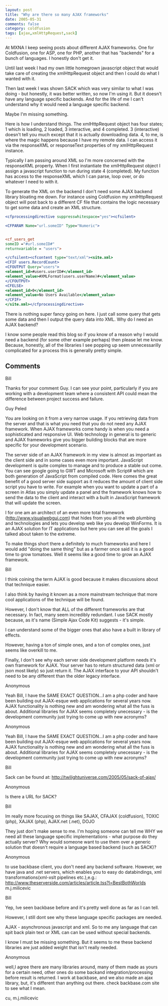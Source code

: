 ```yaml
---
layout: post
title: "Why are there so many AJAX frameworks"
date: 2005-05-31
comments: false
category: coldfusion
tags: [ajax,xmlHttpRequest,sack]
---
```

At MXNA I keep seeing posts about different AJAX frameworks. One for
Coldfusion, one for ASP, one for PHP, another that has "backends" for a bunch
of languages. I honestly don't get it.

Until last week I had my own little homegrown javascript object that would
take care of creating the xmlHttpRequest object and then I could do what I
wanted with it.

Then last week I was shown SACK which was very similar to what I was doing -
but honestly, it was better written, so now I'm using it. But it doesn't have
any language specific backends. And for the life of me I can't understand why
it would need a language specific backend.

Maybe I'm missing something.

Here is how I understand things. The xmlHttpRequest object has four states; 1
which is loading, 2 loaded, 3 interactive, and 4 completed. 3 (interactive)
doesn't tell you much except that it is actually downloading data. 4, to me,
is where the magic happens because I have my remote data. I can access it via
the responseXML or responseText properties of my xmlHttpRequest instance.

Typically I am passing around XML so I'm more concerned with the responseXML
property. When I first instantiate the xmlHttpRequest object I assign a
javascript function to run during state 4 (completed). My function has access
to the responseXML which I can parse, loop over, or do whatever I need to with
it.

To generate the XML on the backend I don't need some AJAX backend library
bloating me down. For instance using Coldfusion my xmlHttpRequest object will
post back to a different CF file that contains the logic necessary to get some
data and create an XML structure.


```cfc
<cfprocessingdirective suppresswhitespace="yes"><cfsilent>

<CFPARAM Name="url.someID" Type="Numeric">


<cf_users_get
someID ="#url.someID#"
returnvariable = "users">

</cfsilent><cfcontent type="text/xml"><site.xml>
<CFIF users.RecordCount>
<CFOUTPUT Query="users">
<element_id>#users.userID#</element_id>
<element_value>#XMLFormat(users.userName)#</element_value>
</CFOUTPUT>
<CFELSE>
<element_id>0</element_id>
<element_value>No Users Available</element_value>
</CFIF>
</site.xml></cfprocessingdirective>

```


There is nothing super fancy going on here. I just call some query that gets
some data and then I output the query data into XML. Why do I need an AJAX
backend?

I know some people read this blog so if you know of a reason why I would need
a backend (for some other example perhaps) then please let me know. Because,
honestly, all of the libraries I see popping up seem unnecessarilly
complicated for a process this is generally pretty simple.

## Comments

Bill

Thanks for your comment Guy. I can see your point, particularly if you are
working with a development team where a consistent API could mean the
difference between project success and failure.

Guy Peled

You are looking on it from a very narrow usage. If you retrieving data from
the server and that is what you need that you do not need any AJAX framework.
When AJAX frameworks come handy is when you need a sophisticated and
responsive UI. Web technology in general is to generic and AJAX frameworks
give you bigger building blocks that are more specific for your development
scenario.

The server side of an AJAX framework in my view is almost as important as the
client side and in some cases even more important. JavaScript development is
quite complex to manage and to produce a stable out come. You can see google
going to GWT and Microsoft with Script# which are both generation of
JavaScript from compiled code. Here comes the great benefit of a good server
side support as it reduces the amount of client side script you have to write.
For example when you want to update a part of a screen in Atlas you simply
update a panel and the framework knows how to send the data to the client and
interact with a built in JavaScript framework that will update the screen.

I for one am an architect of an even more total framework
(http://www.visualwebgui.com) that hides from you all the web plumbing and
technologies and lets you develop web like you develop WinForms. It is an AJAX
solution for IT applications but here you can see all the goals I talked about
taken to the extreme.

To make things short there a definitely to much frameworks and here I would
add "doing the same thing" but as a farmer once said it is a good time to grow
tomatoes. Well it seems like a good time to grow an AJAX framework.

Bill

I think coining the term AJAX is good because it makes discussions about that
technique easier.

I also think by having it known as a more mainstream technique that more cool
applications of the technique will be found.

However, I don't know that ALL of the different frameworks are that necessary.
In fact, many seem incredibly redundant. I use SACK mostly because, as it's
name (Simple Ajax Code Kit) suggests - it's simple.

I can understand some of the bigger ones that also have a built in library of
effects.

However, having a ton of simple ones, and a ton of complex ones, just seems
like overkill to me.

Finally, I don't see why each server side development platform needs it's own
framework for AJAX. Your server has to return structured data (xml or json
most likely) so just return it. The AJAX interface to your API shouldn't need
to be any different than the older legacy interface.

Anonymous

Yeah Bill, I have the SAME EXACT QUESTION...I am a php coder and have been
building out AJAX-esque web applications for several years now. AJAX
functionality is nothing new and am wondering what all the fuss is about.
Additional libraries for AJAX seems completely unecessary - is the development
community just trying to come up with new acronyms?

Anonymous

Yeah Bill, I have the SAME EXACT QUESTION...I am a php coder and have been
building out AJAX-esque web applications for several years now. AJAX
functionality is nothing new and am wondering what all the fuss is about.
Additional libraries for AJAX seems completely unecessary - is the development
community just trying to come up with new acronyms?

Bill

Sack can be found at:
http://twilightuniverse.com/2005/05/sack-of-ajax/

Anonymous

Is there a URL for SACK?

Bill

Im really more focusing on things like SAJAX, CFAJAX (coldfusion), TOXIC
(php), XAJAX (php), AJAX.net (.net), DOJO

They just don't make sense to me. I'm hoping someone can tell me WHY we need
all these language specific implementations - what purpose do they actually
server? Why would someone want to use them over a generic solution that
doesn't require a language based backend (such as SACK)?

Anonymous

to use backbase client, you don't need
any backend software.
However, we have java and .net servers, which enables you to easy do
databindings, xml transformations(xml-xslt pipelines etc.),e.g.:
http://www.theserverside.com/articles/article.tss?l=BestBothWorlds
m.j.milicevic

Bill

Yep, Ive seen backbase before and it's pretty well done as far as I can tell.

However, I still dont see why these language specific packages are needed.

AJAX - asynchronous javascript and xml. So to me any language that can spit
back plain text or XML can can be used without special backends.

I know I must be missing something. But it seems to me these backend libraries
are just added weight that isn't really needed.

Anonymous

well,I agree there are many libraries around, many of them made as yours for a
certain need, other ones do some backand integration/processing before result
is returned.
I work at backbase, and we also made an ajax library, but, it's different than
anything out there.
check backbase.com site to see what I mean.

cu,
m.j.milicevic
